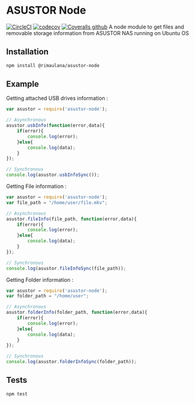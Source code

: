 # ASUSTOR Node
[![CircleCI](https://img.shields.io/circleci/project/github/rimaulana/asustor-node.svg)](https://circleci.com/gh/rimaulana/asustor-node/tree/master) [![codecov](https://codecov.io/gh/rimaulana/asustor-node/branch/master/graph/badge.svg)](https://codecov.io/gh/rimaulana/asustor-node) [![Coveralls github](https://img.shields.io/coveralls/github/rimaulana/asustor-node.svg)](https://coveralls.io/github/rimaulana/asustor-node?branch=master)
A node module to get files and removable storage information from ASUSTOR NAS running on Ubuntu OS

## Installation
```bash
npm install @rimaulana/asustor-node
```

## Example
Getting attached USB drives information :
```javascript
var asustor = require('asustor-node');

// Asynchronous
asustor.usbInfo(function(error,data){
    if(error){
        console.log(error);
    }else{
        console.log(data);
    }
});

// Synchronous
console.log(asustor.usbInfoSync());
```
Getting File information :
```javascript
var asustor = require('asustor-node');
var file_path = "/home/user/file.mkv";

// Asynchronous
asustor.fileInfo(file_path, function(error,data){
    if(error){
        console.log(error);
    }else{
        console.log(data);
    }
});

// Synchronous
console.log(asustor.fileInfoSync(file_path));
```
Getting Folder information :
```javascript
var asustor = require('asustor-node');
var folder_path = "/home/user";

// Asynchronous
asustor.folderInfo(folder_path, function(error,data){
    if(error){
        console.log(error);
    }else{
        console.log(data);
    }
});

// Synchronous
console.log(asustor.folderInfoSync(folder_path));
```
## Tests
```bash
npm test
```
